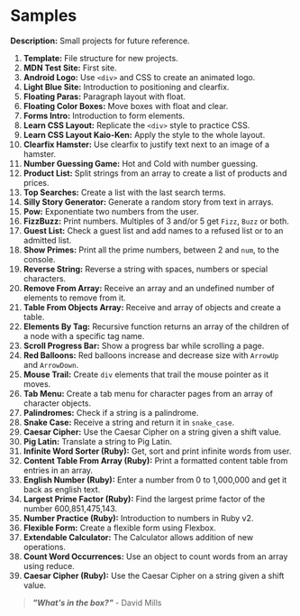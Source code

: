# Samples

**Description:** Small projects for future reference.

1. **Template:** File structure for new projects.
2. **MDN Test Site:** First site.
3. **Android Logo:** Use `<div>` and CSS to create an animated logo.
4. **Light Blue Site:** Introduction to positioning and clearfix.
5. **Floating Paras:** Paragraph layout with float.
6. **Floating Color Boxes:** Move boxes with float and clear.
7. **Forms Intro:** Introduction to form elements.
8. **Learn CSS Layout:** Replicate the `<div>` style to practice CSS.
9. **Learn CSS Layout Kaio-Ken:** Apply the style to the whole layout.
10. **Clearfix Hamster:** Use clearfix to justify text next to an image of a hamster. 
11. **Number Guessing Game:** Hot and Cold with number guessing.
12. **Product List:** Split strings from an array to create a list of products and prices.
13. **Top Searches:** Create a list with the last search terms.
14. **Silly Story Generator:** Generate a random story from text in arrays.
15. **Pow:** Exponentiate two numbers from the user.
16. **FizzBuzz:** Print numbers. Multiples of 3 and/or 5 get `Fizz`, `Buzz` or both.
17. **Guest List:** Check a guest list and add names to a refused list or to an admitted list.
18. **Show Primes:** Print all the prime numbers, between 2 and `num`, to the console.
19. **Reverse String:** Reverse a string with spaces, numbers or special characters.
20. **Remove From Array:** Receive an array and an undefined number of elements to remove from it.
21. **Table From Objects Array:** Receive and array of objects and create a table.
22. **Elements By Tag:** Recursive function returns an array of the children of a node with a specific tag name.
23. **Scroll Progress Bar:** Show a progress bar while scrolling a page.
24. **Red Balloons:** Red balloons increase and decrease size with `ArrowUp` and `ArrowDown`.
25. **Mouse Trail:** Create `div` elements that trail the mouse pointer as it moves. 
26. **Tab Menu:** Create a tab menu for character pages from an array of character objects.
27. **Palindromes:** Check if a string is a palindrome.
28. **Snake Case:** Receive a string and return it in `snake_case`.
29. **Caesar Cipher:** Use the Caesar Cipher on a string given a shift value.
30. **Pig Latin:** Translate a string to Pig Latin.
31. **Infinite Word Sorter (Ruby):** Get, sort and print infinite words from user.
32. **Content Table From Array (Ruby):** Print a formatted content table from entries in an array.
33. **English Number (Ruby):** Enter a number from 0 to 1,000,000 and get it back as english text.
34. **Largest Prime Factor (Ruby):** Find the largest prime factor of the number 600,851,475,143.
35. **Number Practice (Ruby):** Introduction to numbers in Ruby v2.
36. **Flexible Form:** Create a flexible form using Flexbox.
36. **Extendable Calculator:** The Calculator allows addition of new operations.
37. **Count Word Occurrences:** Use an object to count words from an array using reduce.
39. **Caesar Cipher (Ruby):** Use the Caesar Cipher on a string given a shift value.
> **_"What's in the box?"_** - David Mills